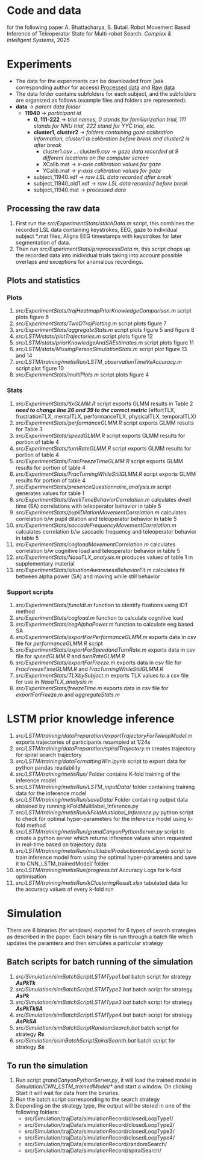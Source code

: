 # Code and data
for the following paper
A. Bhattacharya, S. Butail. Robot Movement Based Inference of Teleoperator State for Multi-robot Search. *Complex & Intelligent Systems*, 2025


# Experiments
- The data for the experiments can be downloaded from (ask corresponding author for access)
[Processed data](https://niuits-my.sharepoint.com/:f:/r/personal/z1776960_students_niu_edu/Documents/SARVR_Data?csf=1&web=1&e=VjOEob) and [Raw data](https://niuits-my.sharepoint.com/:f:/r/personal/z1776960_students_niu_edu/Documents/SAR_VR_experimentData?csf=1&web=1&e=536rSK)
- The data folder contains subfolders for each subject, and the subfolders are organized as follows (example files and folders are represented): 
- **data** -> *parent data folder*
    - **11940** -> *participant id*
        - **0**,  **111**-**222** -> *trial names, 0 stands for familiarization trial, 111 stands for NNU trial, 222 stand for YYC trial, etc.*
        - **cluster1**, **cluster2** -> *folders containing gaze calibration information, cluster1 is calibration before break and cluster2 is after break*
            - cluster1.csv ... cluster9.csv -> *gaze data recorded at 9 different locations on the computer screen*
            - XCalib.mat -> *x-axis calibration values for gaze*
            - YCalib.mat -> *y-axis calibration values for gaze*
        - subject_11940.xdf -> *raw LSL data recorded after break*
        - subject_11940_old1.xdf -> *raw LSL data recorded before break*
        - subject_11940.mat -> *processed data*
    

## Processing the raw data

1. First run the *src/ExperimentStats/stitchData.m* script, this combines the recorded LSL data containing keystrokes, EEG, gaze to individual subject *.mat files; Aligns EEG timestamps with keystrokes for later segmentation of data.
2. Then run *src/ExperimentStats/preprocessData.m*, this  script chops up the recorded data into inidividual trials taking into account possible overlaps and exceptions for anomalous recordings.


## Plots and statistics

### Plots
1. *src/ExperimentStats/trajHeatmapPriorKnowledgeComparison.m* script plots figure 6
2. *src/ExperimentStats/TwoDTrajPlotting.m* script plots figure 7
3. *src/ExperimentStats/aggregateStats.m* script plots figure 5 and figure 8
4. *src/LSTM/stats/plotTrajectories.m* script plots figure 12
5. *src/LSTM/stats/priorKnowledgeAndSAEstimates.m* script plots figure 11
6. *src/LSTM/stats/MissingPersonSimulationStats.m* script plot figure 13 and 14
7. *src/LSTM/training/metisRun/LSTM_observationTimeVsAccuracy.m* script plot figure 10
8. *src/ExperimentStats/multiPlots.m* script plots figure 4

### Stats
1. *src/ExperimentStats/tlxGLMM.R* script exports GLMM results in Table 2 ***need to change line 26 and 39 to the correct metric*** (effortTLX, frustrationTLX, mentalTLX, performanceTLX, physicalTLX, temporalTLX)
2. *src/ExperimentStats/performanceGLMM.R* script exports GLMM results for Table 3
3. *src/ExperimentStats/speedGLMM.R* script exports GLMM results for portion of table 4
4. *src/ExperimentStats/turnRateGLMM.R* script exports GLMM results for portion of table 4
5. *src/ExperimentStats/FracFreezeTimeGLMM.R* script exports GLMM results for portion of table 4
6. *src/ExperimentStats/FracTurningWhileStillGLMM.R* script exports GLMM results for portion of table 4
7. *src/ExperimentStats/presenceQuestionnaire_analysis.m* script generates values for table 1
8. *src/ExperimentStats/dwellTimeBehaviorCorrelation.m* calculates dwell time (SA) correlations with teleoperator behavior in table 5
9. *src/ExperimentStats/pupilDilationMovementCorrelation.m* calculates correlation b/w pupil dilation and teleoperator behavior in table 5
10. *src/ExperimentStats/saccadeFrequencyMovementCorrelation.m* calculates correlation b/w saccadic frequency and teleoperator behavior in table 5
11. *src/ExperimentStats/cogloadMovementCorrelation.m* calculates correlation b/w cognitive load and teleoperator behavior in table 5
12. *src/ExperimentStats/NasaTLX_analysis.m* produces values of table 1 in supplementary material
13. *src/ExperimentStats/situationAwarenessBehaviorFit.m* calculates fit between alpha power (SA) and moving while still behavior

### Support scripts
1. *src/ExperimentStats/funcIdt.m* function to identify fixations using IDT method
2. *src/ExperimentStats/cogload.m* function to calculate cognitive load
2. *src/ExperimentStats/eegAlphaPower.m* function to calculate eeg based SA
3. *src/ExperimentStats/exportForPerformanceGLMM.m* exports data in csv file for *performanceGLMM.R* script
4. *src/ExperimentStats/exportForSpeedandTurnRate.m* exports data in csv file for *speedGLMM.R* and *turnRateGLMM.R*
5. *src/ExperimentStats/exportForFreeze.m* exports data in csv file for *FracFreezeTimeGLMM.R* and *FracTurningWhileStillGLMM.R*
7. *src/ExperimentStats/TLXbySubject.m* exports TLX values to a csv file for use in *NasaTLX_analysis.m*
8. *src/ExperimentStats/freezeTime.m* exports data in csv file for *exportForFreeze.m* and *aggregateStats.m*

# LSTM prior knowledge inference

1. *src/LSTM/training/dataPreparation/exportTrajectoryForTeleopModel.m* exports trajectories of participants resampled at 1/24s
2. *src/LSTM/training/dataPreparation/spiralTrajectory.m* creates trajectory for spiral search trajectory
3. *src/LSTM/training/dataFormattingWin.ipynb* script to export data for python pandas readability
4. *src/LSTM/training/metisRun/* Folder contains K-fold training of the inference model
5. *src/LSTM/training/metisRun/LSTM_inputData/* folder containing training data for the inference model
6. *src/LSTM/training/metisRun/saveData/* Folder containing output data obtained by running kFoldMultilabel_Inference.py
7. *src/LSTM/training/metisRun/kFoldMultilabel_Inference.py* python script to check for optimal hyper-parameters for the inference model using k-fold method 
8. *src/LSTM/training/metisRun/grandCanyonPythonServer.py* script to create a python server which returns inference values when requested in real-time based on trajectory data
9. *src/LSTM/training/metisRun/multilabelProductionmodel.ipynb* script to train inference model from using the optimal hyper-parameters and save it to CNN_LSTM_trainedModel/ folder
10. *src/LSTM/training/metisRun/progress.txt* Accuracy Logs for k-fold optimisation
11. *src/LSTM/training/metisRun/kClusteringResult.xlsx* tabulated data for the accuracy values of every k-fold run

# Simulation
There are 6 binaries (for windows) exported for 6 types of search strategies as described in the paper. Each binary file is run through a batch file which updates the paramters and then simulates a particular strategy

## Batch scripts for batch running of the simulation
1. *src/Simulation/simBatchScriptLSTMType1.bat* batch script for strategy ***AsPkTk***
2. *src/Simulation/simBatchScriptLSTMType2.bat* batch script for strategy ***AsPk***
3. *src/Simulation/simBatchScriptLSTMType3.bat* batch script for strategy ***AsPkTkSA***
4. *src/Simulation/simBatchScriptLSTMType4.bat* batch script for strategy ***AsPkSA***
5. *src/Simulation/simBatchScriptRandomSearch.bat* batch script for strategy ***Rs***
6. *src/Simulation/ssimBatchScriptSpiralSearch.bat* batch script for strategy ***Ss***

## To run the simulation 

1. Run script *grandCanyonPythonServer.py*, it will load the trained model in *Simulation/CNN_LSTM_trainedModel/** and start a window. On clicking Start it will wait for data from the binaries.
2. Run the batch script corresponding to the search strategy
3. Depending on the strategy type, the output will be stored in one of the following folders:
    - src/Simulation/trajData/simulationRecord/closedLoopType1/
    - src/Simulation/trajData/simulationRecord/closedLoopType2/
    - src/Simulation/trajData/simulationRecord/closedLoopType3/
    - src/Simulation/trajData/simulationRecord/closedLoopType4/
    - src/Simulation/trajData/simulationRecord/randomSearch/
    - src/Simulation/trajData/simulationRecord/spiralSearch/

